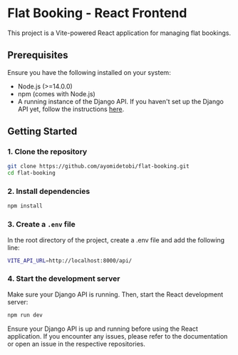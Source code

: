 # Flat Booking - React Frontend

This project is a Vite-powered React application for managing flat bookings.

## Prerequisites

Ensure you have the following installed on your system:

- Node.js (>=14.0.0)
- npm (comes with Node.js)
- A running instance of the Django API. If you haven't set up the Django API yet, follow the instructions [here](https://github.com/ayomidetobi/flat-booking-api).

## Getting Started

### 1. Clone the repository

```bash
git clone https://github.com/ayomidetobi/flat-booking.git
cd flat-booking
```

### 2. Install dependencies

```bash
npm install
```

### 3. Create a `.env` file

In the root directory of the project, create a .env file and add the following line:

```bash
VITE_API_URL=http://localhost:8000/api/
```

### 4. Start the development server

Make sure your Django API is running. Then, start the React development server:

```bash
npm run dev
```

Ensure your Django API is up and running before using the React application. If you encounter any issues, please refer to the documentation or open an issue in the respective repositories.
